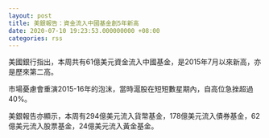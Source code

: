 ```yaml
---
layout: post
title: 美銀報告：資金流入中國基金創5年新高
date: 2020-07-10 19:23:53.000000000 +08:00
categories: rss
---
```


美國銀行指出，本周共有61億美元資金流入中國基金，是2015年7月以來新高，亦是歷來第二高。

市場憂慮會重演2015-16年的泡沫，當時滬股在短短數星期內，自高位急挫超過40%。

美銀報告亦顯示，本周有294億美元流入貨幣基金，178億美元流入債券基金，62億美元流入股票基金，24億美元流入黃金基金。
